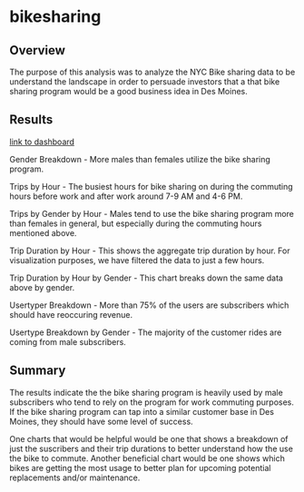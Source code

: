 # bikesharing
## Overview
The purpose of this analysis was to analyze the NYC Bike sharing data to be understand the landscape in order to persuade investors that a that bike sharing program would be a good business idea in Des Moines. 

## Results
[link to dashboard](https://public.tableau.com/app/profile/graham.caplan/viz/NYCCitiBikeData_16415044400410/NYCBikeDataStory?publish=yes)

Gender Breakdown - More males than females utilize the bike sharing program.

Trips by Hour - The busiest hours for bike sharing on during the commuting hours before work and after work around 7-9 AM and 4-6 PM.

Trips by Gender by Hour - Males tend to use the bike sharing program more than females in general, but especially during the commuting hours mentioned above.

Trip Duration by Hour - This shows the aggregate trip duration by hour. For visualization purposes, we have filtered the data to just a few hours. 

Trip Duration by Hour by Gender - This chart breaks down the same data above by gender. 

Usertyper Breakdown - More than 75% of the users are subscribers which should have reoccuring revenue. 

Usertype Breakdown by Gender - The majority of the customer rides are coming from male subscribers. 

## Summary
The results indicate the the bike sharing program is heavily used by male subscribers who tend to rely on the program for work commuting purposes. If the bike sharing program can tap into a similar customer base in Des Moines, they should have some level of success. 

One charts that would be helpful would be one that shows a breakdown of just the suscribers and their trip durations to better understand how the use the bike to commute. Another beneficial chart would be one shows which bikes are getting the most usage to better plan for upcoming potential replacements and/or maintenance. 
